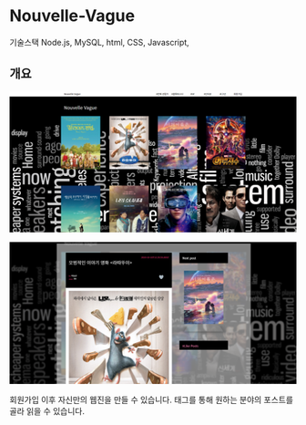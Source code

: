 # Nouvelle-Vague
기술스택 Node.js, MySQL, html, CSS, Javascript,

## 개요
![메인이미지](public/images/main.png)

![포스트이미지](public/images/postbox.png)

회원가입 이후 자신만의 웹진을 만들 수 있습니다.
태그를 통해 원하는 분야의 포스트를 골라 읽을 수 있습니다.
